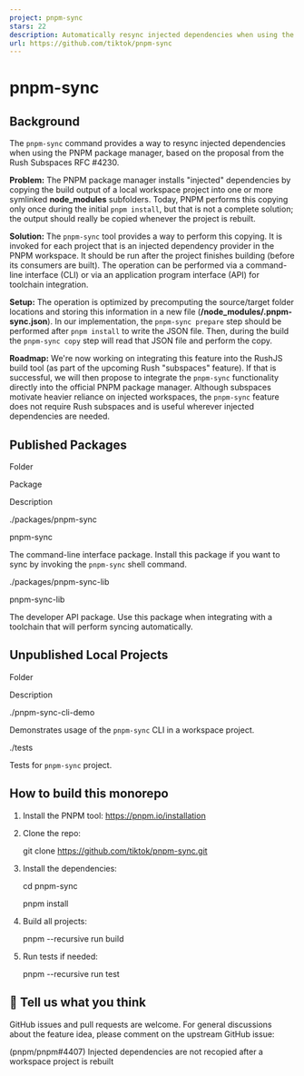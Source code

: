 ```yaml
---
project: pnpm-sync
stars: 22
description: Automatically resync injected dependencies when using the PNPM package manager
url: https://github.com/tiktok/pnpm-sync
---
```


pnpm-sync
=========

Background
----------

The `pnpm-sync` command provides a way to resync injected dependencies when using the PNPM package manager, based on the proposal from the Rush Subspaces RFC #4230.

**Problem:** The PNPM package manager installs "injected" dependencies by copying the build output of a local workspace project into one or more symlinked **node\_modules** subfolders. Today, PNPM performs this copying only once during the initial `pnpm install`, but that is not a complete solution; the output should really be copied whenever the project is rebuilt.

**Solution:** The `pnpm-sync` tool provides a way to perform this copying. It is invoked for each project that is an injected dependency provider in the PNPM workspace. It should be run after the project finishes building (before its consumers are built). The operation can be performed via a command-line interface (CLI) or via an application program interface (API) for toolchain integration.

**Setup:** The operation is optimized by precomputing the source/target folder locations and storing this information in a new file (**<your-library>/node\_modules/.pnpm-sync.json**). In our implementation, the `pnpm-sync prepare` step should be performed after `pnpm install` to write the JSON file. Then, during the build the `pnpm-sync copy` step will read that JSON file and perform the copy.

**Roadmap:** We're now working on integrating this feature into the RushJS build tool (as part of the upcoming Rush "subspaces" feature). If that is successful, we will then propose to integrate the `pnpm-sync` functionality directly into the official PNPM package manager. Although subspaces motivate heavier reliance on injected workspaces, the `pnpm-sync` feature does not require Rush subspaces and is useful wherever injected dependencies are needed.

Published Packages
------------------

Folder

Package

Description

./packages/pnpm-sync

pnpm-sync

The command-line interface package. Install this package if you want to sync by invoking the `pnpm-sync` shell command.

./packages/pnpm-sync-lib

pnpm-sync-lib

The developer API package. Use this package when integrating with a toolchain that will perform syncing automatically.

Unpublished Local Projects
--------------------------

Folder

Description

./pnpm-sync-cli-demo

Demonstrates usage of the `pnpm-sync` CLI in a workspace project.

./tests

Tests for `pnpm-sync` project.

How to build this monorepo
--------------------------

1.  Install the PNPM tool: https://pnpm.io/installation
    
2.  Clone the repo:
    
    git clone https://github.com/tiktok/pnpm-sync.git
    
3.  Install the dependencies:
    
    cd pnpm-sync
    
    pnpm install
    
4.  Build all projects:
    
    pnpm --recursive run build
    
5.  Run tests if needed:
    
    pnpm --recursive run test
    

💬 Tell us what you think
-------------------------

GitHub issues and pull requests are welcome. For general discussions about the feature idea, please comment on the upstream GitHub issue:

(pnpm/pnpm#4407) Injected dependencies are not recopied after a workspace project is rebuilt
